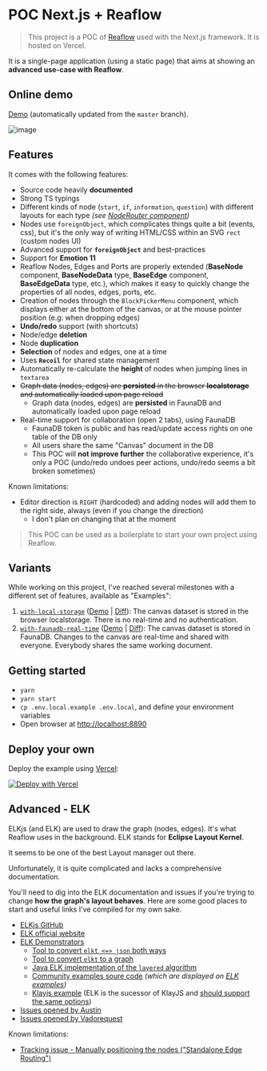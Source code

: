 # POC Next.js + Reaflow

> This project is a POC of [Reaflow](https://github.com/reaviz/reaflow) used with the Next.js framework. It is hosted on Vercel.

It is a single-page application (using a static page) that aims at showing an **advanced use-case with Reaflow**.

## Online demo

[Demo](https://poc-nextjs-reaflow.vercel.app/) (automatically updated from the `master` branch).

![image](https://user-images.githubusercontent.com/3807458/109431687-08bf1680-7a08-11eb-98bd-31fa91e21680.png)

## Features

It comes with the following features:
- Source code heavily **documented**
- Strong TS typings
- Different kinds of node (`start`, `if`, `information`, `question`) with different layouts for each type _(see [NodeRouter component](blob/main/src/components/nodes/NodeRouter.tsx))_
- Nodes use `foreignObject`, which complicates things quite a bit (events, css), but it's the only way of writing HTML/CSS within an SVG `rect` (custom nodes UI)
- Advanced support for **`foreignObject`** and best-practices
- Support for **Emotion 11**
- Reaflow Nodes, Edges and Ports are properly extended (**BaseNode** component, **BaseNodeData** type, **BaseEdge** component, **BaseEdgeData** type, etc.), 
  which makes it easy to quickly change the properties of all nodes, edges, ports, etc.
- Creation of nodes through the `BlockPickerMenu` component, which displays either at the bottom of the canvas, or at the mouse pointer position (e.g: when dropping edges)
- **Undo/redo** support (with shortcuts)
- Node/edge **deletion**
- Node **duplication**
- **Selection** of nodes and edges, one at a time 
- Uses **`Recoil`** for shared state management
- Automatically re-calculate the **height** of nodes when jumping lines in `textarea`
- ~~Graph data (nodes, edges) are **persisted** in the browser **localstorage** and automatically loaded upon page reload~~
  - Graph data (nodes, edges) are **persisted** in FaunaDB and automatically loaded upon page reload
- Real-time support for collaboration (open 2 tabs), using FaunaDB
  - FaunaDB token is public and has read/update access rights on one table of the DB only
  - All users share the same "Canvas" document in the DB
  - This POC will **not improve further** the collaborative experience, it's only a POC (undo/redo undoes peer actions, undo/redo seems a bit broken sometimes)

Known limitations:
- Editor direction is `RIGHT` (hardcoded) and adding nodes will add them to the right side, always (even if you change the direction)
    - I don't plan on changing that at the moment

> This POC can be used as a boilerplate to start your own project using Reaflow.

## Variants

While working on this project, I've reached several milestones with a different set of features, available as "Examples":

1. [`with-local-storage`](https://github.com/Vadorequest/poc-nextjs-reaflow/tree/with-local-storage)
   ([Demo](https://poc-nextjs-reaflow-git-with-local-storage-ambroise-dhenain.vercel.app/) | [Diff](https://github.com/Vadorequest/poc-nextjs-reaflow/pull/14)):
   The canvas dataset is stored in the browser localstorage. 
   There is no real-time and no authentication.
1. [`with-faunadb-real-time`](https://github.com/Vadorequest/poc-nextjs-reaflow/tree/with-faunadb-real-time) 
   ([Demo](https://poc-nextjs-reaflow-git-with-faunadb-real-time-ambroise-dhenain.vercel.app/) | [Diff](https://github.com/Vadorequest/poc-nextjs-reaflow/pull/13)): 
   The canvas dataset is stored in FaunaDB. 
   Changes to the canvas are real-time and shared with everyone. 
   Everybody shares the same working document.

## Getting started

- `yarn`
- `yarn start`
- `cp .env.local.example .env.local`, and define your environment variables
- Open browser at [http://localhost:8890](http://localhost:8890)

## Deploy your own

Deploy the example using [Vercel](https://vercel.com):

[![Deploy with Vercel](https://vercel.com/button)](https://vercel.com/new/git/external?repository-url=https://github.com/Vadorequest/poc-nextjs-reaflow&project-name=poc-nextjs-reaflow&repository-name=poc-nextjs-reaflow)

## Advanced - ELK

ELKjs (and ELK) are used to draw the graph (nodes, edges). 
It's what Reaflow uses in the background.
ELK stands for **Eclipse Layout Kernel**.

It seems to be one of the best Layout manager out there.

Unfortunately, it is quite complicated and lacks a comprehensive documentation.

You'll need to dig into the ELK documentation and issues if you're trying to change **how the graph's layout behaves**. 
Here are some good places to start and useful links I've compiled for my own sake.

- [ELKjs GitHub](https://github.com/kieler/elkjs)
- [ELK official website](https://www.eclipse.org/elk/)
- [ELK Demonstrators](https://rtsys.informatik.uni-kiel.de/elklive/index.html)
  - [Tool to convert `elkt <=> json` both ways](https://rtsys.informatik.uni-kiel.de/elklive/conversion.html)
  - [Tool to convert `elkt` to a graph](https://rtsys.informatik.uni-kiel.de/elklive/elkgraph.html)
  - [Java ELK implementation of the `layered` algorithm](https://github.com/eclipse/elk/tree/master/plugins/org.eclipse.elk.alg.layered/src/org/eclipse/elk/alg/layered/p2layers)
  - [Community examples soure code](https://github.com/eclipse/elk-models/tree/master/examples) _(which are displayed on [ELK examples](https://rtsys.informatik.uni-kiel.de/elklive/examples.html))_
  - [Klayjs example](http://kieler.github.io/klayjs-d3/examples/interactive) (ELK is the sucessor of KlayJS and [should support the same options](https://github.com/kieler/elkjs/issues/122#issuecomment-777781503))
- [Issues opened by Austin](https://github.com/kieler/elkjs/issues?q=is%3Aissue+sort%3Aupdated-desc+author%3Aamcdnl)
- [Issues opened by Vadorequest](https://github.com/kieler/elkjs/issues?q=is%3Aissue+sort%3Aupdated-desc+author%3Avadorequest)

Known limitations:
- [Tracking issue - Manually positioning the nodes ("Standalone Edge Routing")](https://github.com/eclipse/elk/issues/315)
